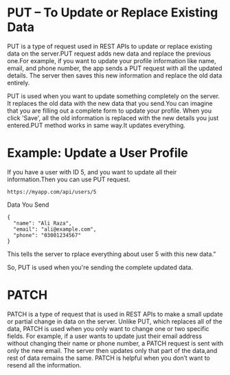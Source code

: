 # PUT – To Update or Replace Existing Data
PUT is a type of request used in REST APIs to update or replace existing data on the server.PUT  request adds new data and replace the previous one.For example, if you want to update your profile information like name, email, and phone number, the app sends a PUT request with all the updated details. The server then saves this new information and replace the old data entirely.


PUT is used when you want to update something completely on the server. It replaces the old data with the new data that you send.You can imagine that you are filling out a complete form to update your profile. When you click 'Save', all the old information is replaced with the new details you just entered.PUT method works in same way.It updates everything.



# Example: Update a User Profile
If you have a user with ID 5, and you want to update all their information.Then you can use PUT request.


``` 
https://myapp.com/api/users/5
``` 

Data You Send


``` 
{
  "name": "Ali Raza",
  "email": "ali@example.com",
  "phone": "03001234567"
}
``` 
This tells the server to rplace everything about user 5 with this new data.”

 So, PUT is used when you're sending the complete updated data.

 # PATCH 

 PATCH is a type of request that is used in REST APIs to make a small update or partial change in data on the server. Unlike PUT, which replaces all of the data, PATCH is used when you only want to change one or two specific fields. For example, if a user wants to update just their email address without changing their name or phone number, a PATCH request is sent with only the new email. The server then updates only that part of the data,and rest of data remains the same. PATCH is helpful when you don’t want to resend all the information.





